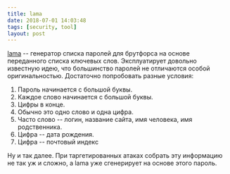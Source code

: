 ```yaml
---
title: lama
date: 2018-07-01 14:03:48
tags: [security, tool]
layout: post
---
```


[lama](https://github.com/tatam/lama) -- генератор списка паролей для брутфорса на основе переданного списка ключевых слов. Эксплуатирует довольно известную идею, что большинство паролей не отличаются особой оригинальностью. Достаточно попробовать разные условия:

1. Пароль начинается с большой буквы.
2. Каждое слово начинается с большой буквы.
3. Цифры в конце.
4. Обычно это одно слово и одна цифра.
5. Часто слово -- логин, название сайта, имя человека, имя родственника.
6. Цифра -- дата рождения.
7. Цифра -- почтовый индекс

Ну и так далее. При таргетированных атаках собрать эту информацию не так уж и сложно, а lama уже сгенерирует на основе этого пароль.
